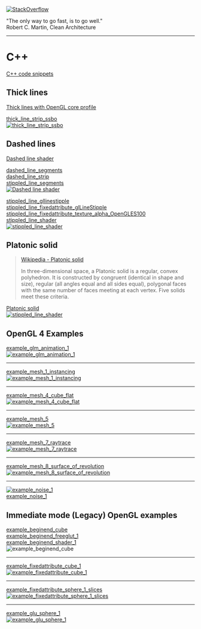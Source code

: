 [![StackOverflow](https://stackexchange.com/users/flair/7322082.png)](https://stackoverflow.com/users/5577765/rabbid76?tab=profile)

"The only way to go fast, is to go well."  
Robert C. Martin, Clean Architecture

---

# C++

[C++ code snippets](../documentation/cpp_code_snippets.md)

## Thick lines

[Thick lines with OpenGL core profile](../documentation/thick_line_shader.md)

[thick_line_strip_ssbo](../example/cpp/opengl_line_thickness/thick_line_strip_ssbo.cpp)  
[![thick_line_strip_ssbo](../documentation/image/thick_line_2.png)](../example/cpp/opengl_line_thickness/dashed_line_strip.cpp)  

## Dashed lines

[Dashed line shader](../documentation/dashed_line_shader.md)  

[dashed_line_segments](../example/cpp/opengl_line_stipple/dashed_line_segments.cpp)  
[dashed_line_strip](../example/cpp/opengl_line_stipple/dashed_line_strip.cpp)  
[stippled_line_segments](../example/cpp/opengl_line_stipple/stippled_line_segments.cpp)  
[![Dashed line shader](../documentation/image/dashed_cube.gif)](../documentation/dashed_line_shader.md)  

[stippled_line_gllinestipple](../example/cpp/opengl_line_stipple/stippled_line_gllinestipple.cpp)  
[stippled_line_fixedattribute_glLineStipple](../example/cpp/opengl_line_stipple/stippled_line_fixedattribute_glLineStipple.cpp)  
[stippled_line_fixedattribute_texture_alpha_OpenGLES100](../example/cpp/opengl_line_stipple/stippled_line_fixedattribute_texture_alpha_OpenGLES100.cpp)  
[stippled_line_shader](../example/cpp/opengl_line_stipple/stippled_line_shader.cpp)  
[![stippled_line_shader](../documentation/image/stippled_line_shader.png)](../example/cpp/opengl_line_stipple/stippled_line_shader.cpp)  

## Platonic solid

> [Wikipedia - Platonic solid](https://en.wikipedia.org/wiki/Platonic_solid)
>
>In three-dimensional space, a Platonic solid is a regular, convex polyhedron. It is constructed by congruent (identical in shape and size), regular (all angles equal and all sides equal), polygonal faces with the same number of faces meeting at each vertex. Five solids meet these criteria.

[Platonic solid](../example/cpp/wx_widget_opengl_platonic_solid)  
[![stippled_line_shader](../screenshot/example/cpp/wx_widget_opengl_platonic_solid/wx_widget_opengl_platonic_solid.png)](../example/cpp/wx_widget_opengl_platonic_solid)  

## OpenGL 4 Examples

[example_glm_animation_1](../example/cpp/opengl/example_glm_animation_1.cpp)  
[![example_glm_animation_1](../screenshot/example/cpp/opengl/example_glm_animation_1.gif)](../example/cpp/opengl/example_glm_animation_1.cpp)  

---

[example_mesh_1_instancing](../example/cpp/opengl/example_mesh_1_instancing.cpp)  
[![example_mesh_1_instancing](../screenshot/example/cpp/opengl/example_mesh_1_instancing.gif)](../example/cpp/opengl/example_mesh_1_instancing.cpp)  

---

[example_mesh_4_cube_flat](../example/cpp/opengl/example_mesh_4_cube_flat.cpp)  
[![ example_mesh_4_cube_flat](../screenshot/example/cpp/opengl/example_mesh_4_cube_flat.gif)](../example/cpp/opengl/example_mesh_4_cube_flat.cpp)  

---

[example_mesh_5](../example/cpp/opengl/example_mesh_5.cpp)  
[![example_mesh_5](../screenshot/example/cpp/opengl/example_mesh_5.png)](../example/cpp/opengl/example_mesh_5.cpp)  

---

[example_mesh_7_raytrace](../example/cpp/opengl/example_mesh_7_raytrace.cpp)  
[![example_mesh_7_raytrace](../screenshot/example/cpp/opengl/example_mesh_7_raytrace.gif)](../example/cpp/opengl/example_mesh_7_raytrace.cpp)  

---

[example_mesh_8_surface_of_revolution](../example/cpp/opengl/example_mesh_8_surface_of_revolution.cpp)  
[![example_mesh_8_surface_of_revolution](../screenshot/example/cpp/opengl/example_mesh_8_surface_of_revolution.gif)](../example/cpp/opengl/example_mesh_8_surface_of_revolution.cpp)  

---

[![example_noise_1](../screenshot/example/cpp/opengl/example_noise_1.png)](../example/cpp/opengl/example_noise_1.cpp)  
[example_noise_1](../example/cpp/opengl/example_noise_1.cpp)

## Immediate mode (Legacy) OpenGL examples

[example_beginend_cube](../example/cpp/opengl_legacy/example_beginend_cube.cpp)  
[example_beginend_freeglut_1](../example/cpp/opengl_legacy/example_beginend_freeglut_1.cpp)  
[example_beginend_shader_1](../example/cpp/opengl_legacy/example_beginend_shader_1.cpp)  
![example_beginend_cube](../screenshot/example/cpp/opengl_legacy/example_beginend_cube.gif)  

---

[example_fixedattribute_cube_1](../example/cpp/opengl_legacy/example_fixedattribute_cube_1.cpp)  
[![example_fixedattribute_cube_1](../screenshot/example/cpp/opengl_legacy/example_fixedattribute_cube_1.gif)](../example/cpp/opengl_legacy/example_fixedattribute_cube_1.cpp)  

---

[example_fixedattribute_sphere_1_slices](../example/cpp/opengl_legacy/example_fixedattribute_sphere_1_slices.cpp)  
[![example_fixedattribute_sphere_1_slices](../screenshot/example/cpp/opengl_legacy/example_fixedattribute_sphere_1_slices.gif)](../example/cpp/opengl_legacy/example_fixedattribute_sphere_1_slices.cpp)  

---

[example_glu_sphere_1](../example/cpp/opengl_legacy/example_glu_sphere_1.cpp)  
[![example_glu_sphere_1](../screenshot/example/cpp/opengl_legacy/example_glu_sphere_1.gif)](../example/cpp/opengl_legacy/example_glu_sphere_1.cpp)  